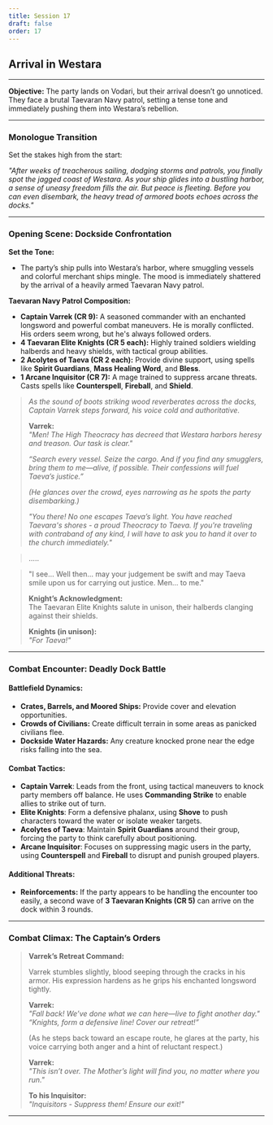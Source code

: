 ```yaml
---
title: Session 17
draft: false
order: 17
---
```

## Arrival in Westara  

---

**Objective:** The party lands on Vodari, but their arrival doesn’t go unnoticed. They face a brutal Taevaran Navy patrol, setting a tense tone and immediately pushing them into Westara’s rebellion.  

---

### **Monologue Transition**  

Set the stakes high from the start:  

_"After weeks of treacherous sailing, dodging storms and patrols, you finally spot the jagged coast of Westara. As your ship glides into a bustling harbor, a sense of uneasy freedom fills the air. But peace is fleeting. Before you can even disembark, the heavy tread of armored boots echoes across the docks."_  

---

### **Opening Scene: Dockside Confrontation**  

**Set the Tone:**  
- The party’s ship pulls into Westara’s harbor, where smuggling vessels and colorful merchant ships mingle. The mood is immediately shattered by the arrival of a heavily armed Taevaran Navy patrol.  

**Taevaran Navy Patrol Composition:**  
- **Captain Varrek (CR 9):** A seasoned commander with an enchanted longsword and powerful combat maneuvers.  He is morally conflicted. His orders seem wrong, but he's always followed orders. 
- **4 Taevaran Elite Knights (CR 5 each):** Highly trained soldiers wielding halberds and heavy shields, with tactical group abilities.  
- **2 Acolytes of Taeva (CR 2 each):** Provide divine support, using spells like **Spirit Guardians**, **Mass Healing Word**, and **Bless**.  
- **1 Arcane Inquisitor (CR 7):** A mage trained to suppress arcane threats. Casts spells like **Counterspell**, **Fireball**, and **Shield**.  


> _As the sound of boots striking wood reverberates across the docks, Captain Varrek steps forward, his voice cold and authoritative._  
> 
> **Varrek:**  
> _"Men! The High Theocracy has decreed that Westara harbors heresy and treason. Our task is clear."_  
> 
> _“Search every vessel. Seize the cargo. And if you find any smugglers, bring them to me—alive, if possible. Their confessions will fuel Taeva’s justice.”_  
> 
> _(He glances over the crowd, eyes narrowing as he spots the party disembarking.)_  
> 
> _"You there! No one escapes Taeva’s light. You have reached Taevara's shores - a proud Theocracy to Taeva. If you're traveling with contraband of any kind, I will have to ask you to hand it over to the church immediately."_


> .....


> "I see... Well then... may your judgement be swift and may Taeva smile upon us for carrying out justice. Men... to me."
> 
> **Knight’s Acknowledgment:**  
> The Taevaran Elite Knights salute in unison, their halberds clanging against their shields.  
>
> **Knights (in unison):**  
> _"For Taeva!"_

---

### **Combat Encounter: Deadly Dock Battle**  

#### **Battlefield Dynamics:**  
- **Crates, Barrels, and Moored Ships:** Provide cover and elevation opportunities.  
- **Crowds of Civilians:** Create difficult terrain in some areas as panicked civilians flee.  
- **Dockside Water Hazards:** Any creature knocked prone near the edge risks falling into the sea.  

#### **Combat Tactics:**  
- **Captain Varrek**: Leads from the front, using tactical maneuvers to knock party members off balance. He uses **Commanding Strike** to enable allies to strike out of turn.  
- **Elite Knights**: Form a defensive phalanx, using **Shove** to push characters toward the water or isolate weaker targets.  
- **Acolytes of Taeva**: Maintain **Spirit Guardians** around their group, forcing the party to think carefully about positioning.  
- **Arcane Inquisitor**: Focuses on suppressing magic users in the party, using **Counterspell** and **Fireball** to disrupt and punish grouped players.  

#### **Additional Threats:**  
- **Reinforcements:** If the party appears to be handling the encounter too easily, a second wave of **3 Taevaran Knights (CR 5)** can arrive on the dock within 3 rounds.  

---

### **Combat Climax: The Captain’s Orders**  

> **Varrek’s Retreat Command:**
> 
> Varrek stumbles slightly, blood seeping through the cracks in his armor. His expression hardens as he grips his enchanted longsword tightly.
> 
> **Varrek:**  
> _"Fall back! We’ve done what we can here—live to fight another day."_  
> _“Knights, form a defensive line! Cover our retreat!”_
> 
> (As he steps back toward an escape route, he glares at the party, his voice carrying both anger and a hint of reluctant respect.)
> 
> **Varrek:**  
> _"This isn’t over. The Mother’s light will find you, no matter where you run."_
> 
> **To his Inquisitor:**  
> _"Inquisitors - Suppress them! Ensure our exit!"_



---

